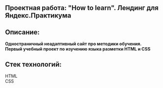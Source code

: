 ## Проектная работа: "How to learn". Лендинг для Яндекс.Практикума
## Описание:
**Одностраничный неадаптивный сайт про методики обучения. Первый учебный проект по изучению языка разметки HTML и CSS**
## Стек технологий: 
HTML  
CSS  
